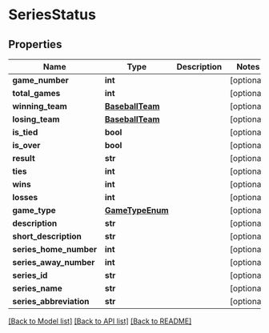 # SeriesStatus

## Properties
Name | Type | Description | Notes
------------ | ------------- | ------------- | -------------
**game_number** | **int** |  | [optional] 
**total_games** | **int** |  | [optional] 
**winning_team** | [**BaseballTeam**](BaseballTeam.md) |  | [optional] 
**losing_team** | [**BaseballTeam**](BaseballTeam.md) |  | [optional] 
**is_tied** | **bool** |  | [optional] 
**is_over** | **bool** |  | [optional] 
**result** | **str** |  | [optional] 
**ties** | **int** |  | [optional] 
**wins** | **int** |  | [optional] 
**losses** | **int** |  | [optional] 
**game_type** | [**GameTypeEnum**](GameTypeEnum.md) |  | [optional] 
**description** | **str** |  | [optional] 
**short_description** | **str** |  | [optional] 
**series_home_number** | **int** |  | [optional] 
**series_away_number** | **int** |  | [optional] 
**series_id** | **str** |  | [optional] 
**series_name** | **str** |  | [optional] 
**series_abbreviation** | **str** |  | [optional] 

[[Back to Model list]](../README.md#documentation-for-models) [[Back to API list]](../README.md#documentation-for-api-endpoints) [[Back to README]](../README.md)

